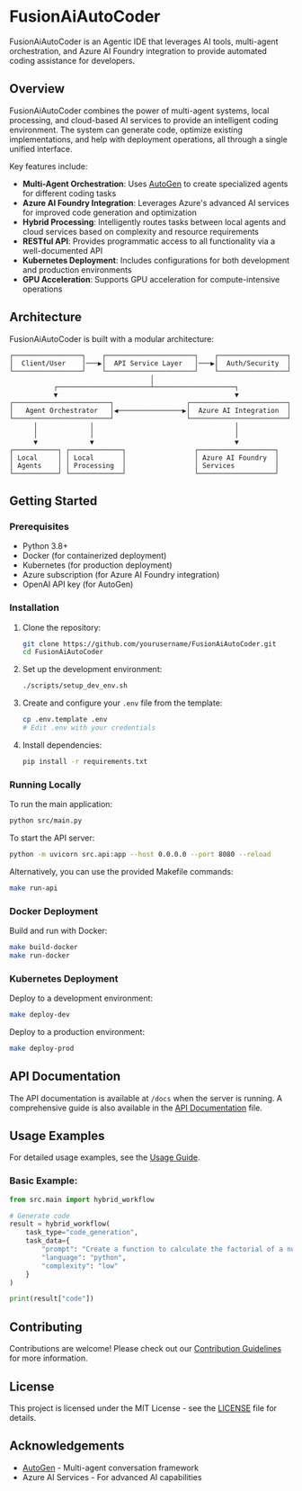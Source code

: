# FusionAiAutoCoder

FusionAiAutoCoder is an Agentic IDE that leverages AI tools, multi-agent orchestration, and Azure AI Foundry integration to provide automated coding assistance for developers.

## Overview

FusionAiAutoCoder combines the power of multi-agent systems, local processing, and cloud-based AI services to provide an intelligent coding environment. The system can generate code, optimize existing implementations, and help with deployment operations, all through a single unified interface.

Key features include:
- **Multi-Agent Orchestration**: Uses [AutoGen](https://github.com/microsoft/autogen) to create specialized agents for different coding tasks
- **Azure AI Foundry Integration**: Leverages Azure's advanced AI services for improved code generation and optimization
- **Hybrid Processing**: Intelligently routes tasks between local agents and cloud services based on complexity and resource requirements
- **RESTful API**: Provides programmatic access to all functionality via a well-documented API
- **Kubernetes Deployment**: Includes configurations for both development and production environments
- **GPU Acceleration**: Supports GPU acceleration for compute-intensive operations

## Architecture

FusionAiAutoCoder is built with a modular architecture:

```
┌─────────────────┐    ┌──────────────────────┐    ┌─────────────────┐
│  Client/User    │───▶│  API Service Layer   │───▶│  Auth/Security  │
└─────────────────┘    └──────────────────────┘    └─────────────────┘
                                   │
           ┌───────────────────────┴────────────────────┐
           ▼                                            ▼
┌────────────────────────┐                  ┌────────────────────────┐
│   Agent Orchestrator   │◀────────────────▶│  Azure AI Integration  │
└────────────────────────┘                  └────────────────────────┘
      │             │                                   │
      │             │                                   │
      ▼             ▼                                   ▼
┌───────────┐ ┌─────────────┐                 ┌───────────────────┐
│ Local     │ │ Local       │                 │ Azure AI Foundry  │
│ Agents    │ │ Processing  │                 │ Services          │
└───────────┘ └─────────────┘                 └───────────────────┘
```

## Getting Started

### Prerequisites

- Python 3.8+ 
- Docker (for containerized deployment)
- Kubernetes (for production deployment)
- Azure subscription (for Azure AI Foundry integration)
- OpenAI API key (for AutoGen)

### Installation

1. Clone the repository:
   ```bash
   git clone https://github.com/yourusername/FusionAiAutoCoder.git
   cd FusionAiAutoCoder
   ```

2. Set up the development environment:
   ```bash
   ./scripts/setup_dev_env.sh
   ```

3. Create and configure your `.env` file from the template:
   ```bash
   cp .env.template .env
   # Edit .env with your credentials
   ```

4. Install dependencies:
   ```bash
   pip install -r requirements.txt
   ```

### Running Locally

To run the main application:
```bash
python src/main.py
```

To start the API server:
```bash
python -m uvicorn src.api:app --host 0.0.0.0 --port 8080 --reload
```

Alternatively, you can use the provided Makefile commands:
```bash
make run-api
```

### Docker Deployment

Build and run with Docker:
```bash
make build-docker
make run-docker
```

### Kubernetes Deployment

Deploy to a development environment:
```bash
make deploy-dev
```

Deploy to a production environment:
```bash
make deploy-prod
```

## API Documentation

The API documentation is available at `/docs` when the server is running. A comprehensive guide is also available in the [API Documentation](docs/api.md) file.

## Usage Examples

For detailed usage examples, see the [Usage Guide](docs/usage.md).

### Basic Example:

```python
from src.main import hybrid_workflow

# Generate code
result = hybrid_workflow(
    task_type="code_generation",
    task_data={
        "prompt": "Create a function to calculate the factorial of a number",
        "language": "python",
        "complexity": "low"
    }
)

print(result["code"])
```

## Contributing

Contributions are welcome! Please check out our [Contribution Guidelines](CONTRIBUTING.md) for more information.

## License

This project is licensed under the MIT License - see the [LICENSE](LICENSE) file for details.

## Acknowledgements

- [AutoGen](https://github.com/microsoft/autogen) - Multi-agent conversation framework
- Azure AI Services - For advanced AI capabilities